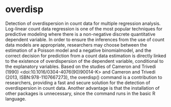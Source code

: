 # overdisp
Detection of overdispersion in count data for multiple regression analysis. Log-linear count data regression is one of the most popular techniques for predictive modeling where there is a non-negative discrete quantitative dependent variable. In order to ensure the inferences from the use of count data models are appropriate, researchers may choose between the estimation of a Poisson model and a negative binomialmodel, and the correct decision for prediction from a count data estimation is directly linked to the existence of overdispersion of the dependent variable, conditional to the explanatory variables. Based on the studies of Cameron and Trivedi (1990) &lt;doi:10.1016/0304-4076(90)90014-K> and Cameron and Trivedi (2013, ISBN:978-1107667273), the overdisp() command is a contribution to researchers, providing a fast and secure solution for the detection of overdispersion in count data. Another advantage is that the installation of other packages is unnecessary, since the command runs in the basic R language.
